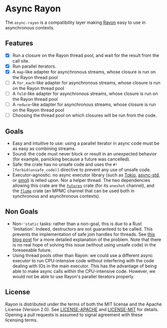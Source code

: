 # Async Rayon

The `async-rayon` is a compatibility layer making
[Rayon](https://github.com/rayon-rs/rayon/) easy to use in asynchronous contexts.

## Features

- [x] Run a closure on the Rayon thread pool, and wait for the result from the
  call site.
- [x] Run parallel iterators.
- [x] A `map`-like adapter for asynchronous streams, whose closure is run on
  the Rayon thread pool
- [ ] A `for_each`-like adapter for asynchronous streams, whose closure is run on
  the Rayon thread pool
- [ ] A `fold`-like adapter for asynchronous streams, whose closure is run on
  the Rayon thread pool
- [ ] A `reduce`-like adapter for asynchronous streams, whose closure is run on
  the Rayon thread pool
- [ ] Choosing the thread pool on which closures will be run from the code.

## Goals

- Easy and intuitive to use: using a parallel iterator in async code must be as
  easy as combining streams.
- Sound: the code must never block or result in an unexpected behavior (for
  example, panicking because a future was cancelled).
- Safe: the crate has no unsafe code and uses the `#![forbid(unsafe_code)]`
  directive to prevent any use of unsafe code.
- Executor-agnostic: no async executor library (such as [Tokio](https://tokio.rs),
  [async-std](https://github.com/async-rs/async-std), or
  [smol](https://github.com/smol-rs/smol)) is relied upon. Nor a helper thread.
  The two dependencies allowing this crate are the
  [`futures`](https://github.com/rust-lang/futures-rs) crate (for its `oneshot`
  channel), and the [`flume`](https://github.com/zesterer/flume) crate (an MPMC
  channel that can be used both in synchronous and asynchronous contexts).

## Non Goals

- Non-`'static` tasks: rather than a non-goal, this is due to a Rust
  'limitation'. Indeed, destructors are not guaranteed to be called. This
  prevents the implementation of safe join handles for threads. See
  [this blog post](https://cglab.ca/~abeinges/blah/everyone-poops/) for a more
  detailed explanation of the problem. Note that there is no real hope of
  solving this issue (without using unsafe code) in the foreseeable future.
- Using thread pools other than Rayon: we could use a different async executor
  to run CPU-intensive code without interfering with the code dealing with IOs
  in the main executor. This has the advantage of being able to make async calls
  within the CPU-intensive code. However, we would not be able to use Rayon's
  parallel iterators properly.

## License

Rayon is distributed under the terms of both the MIT license and the
Apache License (Version 2.0). See [LICENSE-APACHE](LICENSE-APACHE) and
[LICENSE-MIT](LICENSE-MIT) for details. Opening a pull requests is
assumed to signal agreement with these licensing terms.
